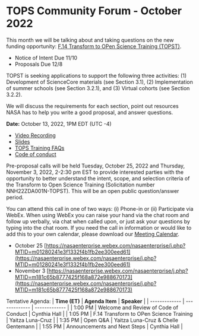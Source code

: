 # TOPS Community Forum - October 2022

This month we will be talking about and taking questions on the new funding opportunity: [F.14 Transform to OPen Science Training (TOPST)](https://nspires.nasaprs.com/external/solicitations/summary.do?solId=%7bAB776446-03A8-4C24-845D-2E5A2ADA2D5A%7d&path=&method=init). 
- Notice of Intent Due 11/10 
- Proposals Due 12/8

TOPST is seeking applications to support the following three activities:
(1) Development of ScienceCore materials (see Section 3.1),
(2) Implementation of summer schools (see Section 3.2.1), and
(3) Virtual cohorts (see Section 3.2.2).

We will discuss the requirements for each section, point out resources NASA has to help you write a good proposal, and answer questions.

**Date:** October 13, 2022, 1PM EDT (UTC -4)

- [Video Recording](https://www.youtube.com/watch?v=wTtmdWqUr1c)
- [Slides](https://doi.org/10.5281/zenodo.7195790)
- [TOPS Training FAQs](https://doi.org/10.5281/zenodo.7194641)
- [Code of conduct](../Code_Of_Conduct.md)

Pre-proposal calls will be held Tuesday, October 25, 2022 and Thursday, November 3, 2022, 2-2:30 pm EST to provide interested parties with the opportunity to better understand the intent, scope, and selection criteria of the Transform to Open Science Training (Solicitation number NNH22ZDA001N-TOPST). This will be an open public question/answer period.

You can attend this call in one of two ways: (i) Phone-in or (ii) Participate via WebEx. When using WebEx you can raise your hand via the chat room and follow up verbally, via chat when called upon, or just ask your questions by typing into the chat room. If you need the call in information or would like to add this to your own calendar, please download our [Meeting Calendar](https://github.com/nasa/Transform-to-Open-Science/tree/main/docs/Area1_Engagement).
- October 25 [https://nasaenterprise.webex.com/nasaenterprise/j.php?MTID=m01280241e3f1332f4b1fb2ee300eed61](https://nasaenterprise.webex.com/nasaenterprise/j.php?MTID=m01280241e3f1332f4b1fb2ee300eed61)
- November 3 [https://nasaenterprise.webex.com/nasaenterprise/j.php?MTID=m181c65b8777425f168a872e988670173](https://nasaenterprise.webex.com/nasaenterprise/j.php?MTID=m181c65b8777425f168a872e988670173)

Tentative Agenda:
| **Time (ET)** | **Agenda Item** | **Speaker** |
| ------------- | ------------- | ------------- |
| 1:00 PM | Welcome and Review of Code of Conduct | Cynthia Hall |
| 1:05 PM | F.14 Transform to OPen Science Training  | Yaitza Luna-Cruz  |
| 1:35 PM | Open Q&A | Yaitza Luna-Cruz &  Chelle Gentemann |
| 1:55 PM | Announcements and Next Steps | Cynthia Hall |
